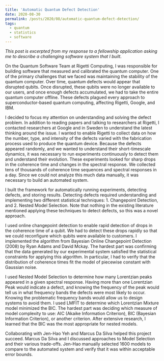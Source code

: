```yaml
---
title: 'Automatic Quantum Defect Detection'
date: 2020-08-30
permalink: /posts/2020/08/automatic-quantum-defect-detection/
tags:
  - quantum
  - statistics
  - software
---
```


_This post is excerpted from my response to a fellowship application asking me to describe a challenging software system that I built._

On the Quantum Software Team at Rigetti Computing, I was responsible for building software that measured and calibrated the quantum computer. One of the primary challenges that we faced was maintaining the stability of the quantum computer. Over time, quantum defects would appear that disrupted qubits. Once disrupted, these qubits were no longer available to our users, and once enough defects accumulated, we had to take the entire quantum computer offline. These defects plagued every approach to superconductor-based quantum computing, affecting Rigetti, Google, and IBM. 

I decided to focus my attention on understanding and solving the defect problem. In addition to reading papers and talking to researchers at Rigetti, I contacted researchers at Google and in Sweden to understand the latest thinking around the issue. I wanted to enable Rigetti to collect data on how the number, type, and intensity of the defects varied with the fabrication process used to produce the quantum device. Because the defects appeared randomly, and we wanted to understand their short-timescale dynamics, it was necessary to run experiments continuously to detect them and understand their evolution. These experiments looked for sharp drops in the coherence time and changes in the spectral response. We collected tens of thousands of coherence time sequences and spectral responses in a day. Since we could not analyze this much data manually, it was necessary to build an automated system.

I built the framework for automatically running experiments, detecting defects, and storing results. Detecting defects required understanding and implementing two different statistical techniques: 1. Changepoint Detection, and 2. Nested Model Selection. Note that nothing in the existing literature mentioned applying these techniques to detect defects, so this was a novel approach.

I used online changepoint detection to enable rapid detection of drops in the coherence time of a qubit. We had to detect these drops rapidly so that we could reconfigure which qubits were available to customers. I implemented the algorithm from Bayesian Online Changepoint Detection (2008) by Ryan Adams and David Mckay. The hardest part was confirming that the data generated by our experimental system satisfied the statistical constraints for applying this algorithm. In particular, I had to verify that the distribution of coherence times fit the model of piecewise constant with Gaussian noise.

I used Nested Model Selection to determine how many Lorentzian peaks appeared in a given spectral response. Having more than one Lorentzian Peak would indicate a defect, and knowing the frequency of the peak would tell us in what frequency bands the defects were most likely to occur. Knowing the problematic frequency bands would allow us to design systems to avoid them. I used LMFIT to determine which Lorentzian Mixture model minimized the BIC. The hardest part was deciding which measure of model complexity to use: AIC (Akaike Information Criterion), BIC (Bayesian Information Criterion), or another criterion. After extensive research, I learned that the BIC was the most appropriate for nested models.

Collaborating with Jen-Hao Yeh and Marcus Da Silva helped this project succeed. Marcus Da Silva and I discussed approaches to Model Selection and their various trade-offs. Jen-Hao manually selected 1600 models to compare to the automated system and verify that it was within acceptable error bounds. 
